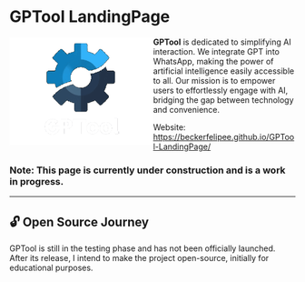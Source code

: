 # GPTool LandingPage

<img align="left" alt="GPTool" height="190" src="https://raw.githubusercontent.com/beckerfelipee/ImagesDB/main/GPTool/GPToolLogo1.gif">

**GPTool** is dedicated to simplifying AI interaction. We integrate GPT into WhatsApp, making the power of artificial intelligence easily accessible to all. Our mission is to empower users to effortlessly engage with AI, bridging the gap between technology and convenience.

Website: https://beckerfelipee.github.io/GPTool-LandingPage/

### Note: This page is currently under construction and is a work in progress.

---

## 🔓 Open Source Journey
GPTool is still in the testing phase and has not been officially launched. After its release, I intend to make the project open-source, initially for educational purposes.
